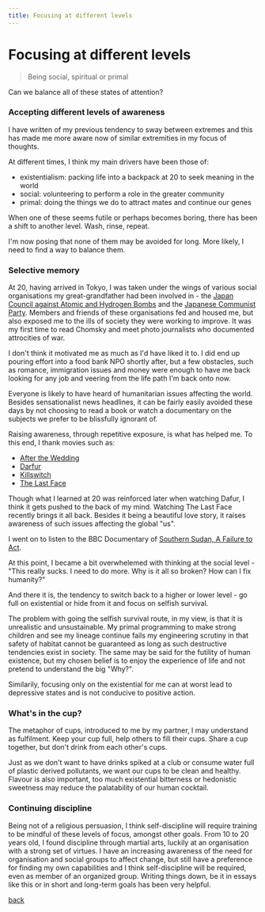 ```yaml
---
title: Focusing at different levels
---
```


# Focusing at different levels

> Being social, spiritual or primal

Can we balance all of these states of attention?

### Accepting different levels of awareness

I have written of my previous tendency to sway between extremes and this has made me more aware now of similar extremities in my focus of thoughts. 

At different times, I think my main drivers have been those of:

 - existentialism: packing life into a backpack at 20 to seek meaning in the world
 - social: volunteering to perform a role in the greater community
 - primal: doing the things we do to attract mates and continue our genes

When one of these seems futile or perhaps becomes boring, there has been a shift to another level. Wash, rinse, repeat.

I'm now posing that none of them may be avoided for long. More likely, I need to find a way to balance them. 

### Selective memory

At 20, having arrived in Tokyo, I was taken under the wings of various social organisations my great-grandfather had been involved in - the [Japan Council against Atomic and Hydrogen Bombs](http://www.antiatom.org/english/) and the [Japanese Communist Party](http://www.jcp.or.jp/english/). Members and friends of these organisations fed and housed me, but also exposed me to the ills of society they were working to improve. It was my first time to read Chomsky and meet photo journalists who documented attrocities of war.

I don't think it motivated me as much as I'd have liked it to. I did end up pouring effort into a food bank NPO shortly after, but a few obstacles, such as romance, immigration issues and money were enough to have me back looking for any job and veering from the life path I'm back onto now. 

Everyone is likely to have heard of humanitarian issues affecting the world. Besides sensationalist news headlines, it can be fairly easily avoided these days by not choosing to read a book or watch a documentary on the subjects we prefer to be blissfully ignorant of.

Raising awareness, through repetitive exposure, is what has helped me. To this end, I thank movies such as:

 - [After the Wedding](https://en.wikipedia.org/wiki/After_the_Wedding)
 - [Darfur](https://en.wikipedia.org/wiki/Darfur_(film))
 - [Killswitch](https://en.wikipedia.org/wiki/Killswitch_(film))
 - [The Last Face](https://en.wikipedia.org/wiki/The_Last_Face)

Though what I learned at 20 was reinforced later when watching Dafur, I think it gets pushed to the back of my mind. Watching The Last Face recently brings it all back. Besides it being a beautiful love story, it raises awareness of such issues affecting the global "us". 

I went on to listen to the BBC Documentary of [Southern Sudan, A Failure to Act](http://www.bbc.co.uk/programmes/p050skjh). 

At this point, I became a bit overwhelemed with thinking at the social level - "This really sucks. I need to do more. Why is it all so broken? How can I fix humanity?"

And there it is, the tendency to switch back to a higher or lower level - go full on existential or hide from it and focus on selfish survival.

The problem with going the selfish survival route, in my view, is that it is unrealistic and unsustainable. My primal programming to make strong children and see my lineage continue fails my engineering scrutiny in that safety of habitat cannot be guaranteed as long as such destructive tendencies exist in society. The same may be said for the futility of human existence, but my chosen belief is to enjoy the experience of life and not pretend to understand the big "Why?".

Similarily, focusing only on the existential for me can at worst lead to depressive states and is not conducive to positive action.

### What's in the cup?

The metaphor of cups, introduced to me by my partner, I may understand as fulfilment. Keep your cup full, help others to fill their cups. Share a cup together, but don't drink from each other's cups.

Just as we don't want to have drinks spiked at a club or consume water full of plastic derived pollutants, we want our cups to be clean and healthy. Flavour is also important, too much existential bitterness or hedonistic sweetness may reduce the palatability of our human cocktail.

### Continuing discipline

Being not of a religious persuasion, I think self-discipline will require training to be mindful of these levels of focus, amongst other goals. From 10 to 20 years old, I found discipline through martial arts, luckily at an organisation with a strong set of virtues. I have an increasing awareness of the need for organisation and social groups to affect change, but still have a preference for finding my own capabilities and I think self-discipline will be required, even as member of an organized group. Writing things down, be it in essays like this or in short and long-term goals has been very helpful. 

[back](/)
